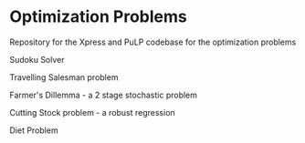 # Optimization Problems

Repository for the Xpress and PuLP codebase for the optimization problems

Sudoku Solver

Travelling Salesman problem 

Farmer's Dillemma - a 2 stage stochastic problem

Cutting Stock problem - a robust regression

Diet Problem 
